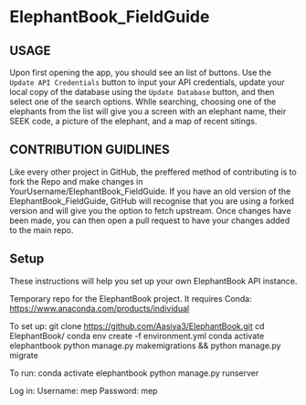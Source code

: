 # ElephantBook_FieldGuide

## USAGE

Upon first opening the app, you should see an list of buttons. Use the `Update API Credentials` button to
input your API credentials, update your local copy of the database using the `Update Database` button, and
then select one of the search options. Whlle searching, choosing one of the elephants from the list will
give you a screen with an elephant name, their SEEK code, a picture of the elephant, and a map of recent sitings.

## CONTRIBUTION GUIDLINES

Like every other project in GitHub, the preffered method of contributing is to fork the Repo and make changes in YourUsername/ElephantBook_FieldGuide.
If you have an old version of the ElephantBook_FieldGuide, GitHub will recognise that you are using a forked version and will give you the option to fetch upstream.
Once changes have been made, you can then open a pull request to have your changes added to the main repo. 

## Setup

These instructions will help you set up your own ElephantBook API instance.

Temporary repo for the ElephantBook project.
It requires Conda: https://www.anaconda.com/products/individual

To set up:
git clone https://github.com/Aasiya3/ElephantBook.git 
cd ElephantBook/
conda env create -f environment.yml
conda activate elephantbook
python manage.py makemigrations && python manage.py migrate

To run:
conda activate elephantbook
python manage.py runserver

Log in: Username: mep Password: mep